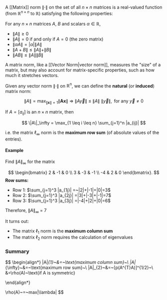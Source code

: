 
A [[Matrix]] norm $\|\cdot\|$ on the set of all $n \times n$ matrices is a real-valued function (from $\mathbb{R}^{n \times n}$ to $\mathbb{R}$) satisfying the following properties:

For any $n \times n$ matrices $A$, $B$ and scalars $\alpha \in \mathbb{R}$,

- $\|A\| \geq 0$
- $\|A\| = 0$ if and only if $A = 0$ (the zero matrix)
- $\|\alpha A\| = |\alpha| \|A\|$
- $\|A + B\| \leq \|A\| + \|B\|$
- $\|A B\| \leq \|A\| \|B\|$


A matrix norm, like a [[Vector Norm|vector norm]], measures the "size" of a matrix, but may also account for matrix-specific properties, such as how much it stretches vectors.

Given any vector norm $\|\cdot\|$ on $\mathbb{R}^n$, we can define the **natural** (or **induced**) matrix norm:

$$
\|A\| = \max_{\|\mathbf{x}\|=1} \|\mathbf{A x}\|~\Longrightarrow~\|A\vec{y}\|~\leq~\|A\|~\|\vec{y}\|,\text{ for any }\vec{y}\neq0
$$

If $A = [a_{ij}]$ is an $n \times n$ matrix, then

$$
\|A\|_\infty = \max_{1 \leq i \leq n} \sum_{j=1}^n |a_{ij}|
$$

i.e. the matrix $\ell_\infty$ norm is the **maximum row sum** (of absolute values of the entries).
#### Example

Find $\|A\|_\infty$ for the matrix

$$
\begin{bmatrix}
2 & -1 & 0 \\
3 & -3 & -1 \\
-4 & 2 & 0 
\end{bmatrix}.
$$
**Row sums:**
- Row 1: $\sum_{j=1}^3 |a_{1j}| =~|2|+|-1|+|0|=3$
- Row 2: $\sum_{j=1}^3 |a_{2j}| =|3|+|-3|+|-1|=7$
- Row 3: $\sum_{j=1}^3 |a_{3j}| =|-4|+|2|+|0|=6$

Therefore, $\|A\|_{\infty}~=~7$

It turns out:
- The matrix $\ell_1$ norm is the **maximum column sum**
- The matrix $\ell_2$ norm requires the calculation of eigenvalues

### Summary
$$
\begin{align*}
\|A\|_{1}~&=~\text{maximum column sum}~\\
\|A\|_{\infty}~&=~\text{maximum row sum}~\\
\|A\|_{2}~&=~[p(A^{T}A)]^{1/2}~\\
&=\rho(A)~\text{if A is symmetric}

\end{align*}

$$
$$
\rho(A)~=~max|\lambda|
$$